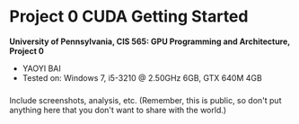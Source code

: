 Project 0 CUDA Getting Started
====================

**University of Pennsylvania, CIS 565: GPU Programming and Architecture, Project 0**

* YAOYI BAI
* Tested on:  Windows 7, i5-3210 @ 2.50GHz 6GB, GTX 640M 4GB

### 


Include screenshots, analysis, etc. (Remember, this is public, so don't put
anything here that you don't want to share with the world.)

